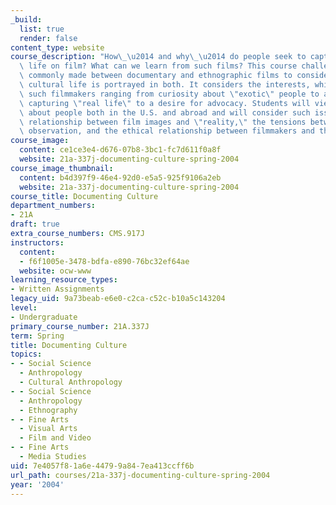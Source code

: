 ```yaml
---
_build:
  list: true
  render: false
content_type: website
course_description: "How\_\u2014 and why\_\u2014 do people seek to capture everyday\
  \ life on film? What can we learn from such films? This course challenges distinctions\
  \ commonly made between documentary and ethnographic films to consider how human\
  \ cultural life is portrayed in both. It considers the interests, which motivate\
  \ such filmmakers ranging from curiosity about \"exotic\" people to a concern with\
  \ capturing \"real life\" to a desire for advocacy. Students will view documentaries\
  \ about people both in the U.S. and abroad and will consider such issues as the\
  \ relationship between film images and \"reality,\" the tensions between art and\
  \ observation, and the ethical relationship between filmmakers and those they film.\n"
course_image:
  content: ce1ce3e4-d676-07b8-3bc1-fc7d611f0a8f
  website: 21a-337j-documenting-culture-spring-2004
course_image_thumbnail:
  content: b4d397f9-46e4-92d0-e5a5-925f9106a2eb
  website: 21a-337j-documenting-culture-spring-2004
course_title: Documenting Culture
department_numbers:
- 21A
draft: true
extra_course_numbers: CMS.917J
instructors:
  content:
  - f6f1005e-3478-bdfa-e890-76bc32ef64ae
  website: ocw-www
learning_resource_types:
- Written Assignments
legacy_uid: 9a73beab-e6e0-c2ca-c52c-b10a5c143204
level:
- Undergraduate
primary_course_number: 21A.337J
term: Spring
title: Documenting Culture
topics:
- - Social Science
  - Anthropology
  - Cultural Anthropology
- - Social Science
  - Anthropology
  - Ethnography
- - Fine Arts
  - Visual Arts
  - Film and Video
- - Fine Arts
  - Media Studies
uid: 7e4057f8-1a6e-4479-9a84-7ea413ccff6b
url_path: courses/21a-337j-documenting-culture-spring-2004
year: '2004'
---
```

